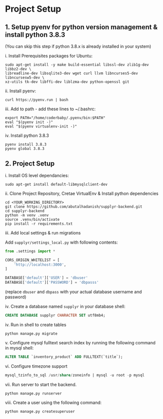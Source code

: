 # Project Setup

## 1. Setup pyenv for python version management & install python 3.8.3
(You can skip this step if python 3.8.x is already installed in your system)

i. Install Prerequisites packages for Ubuntu:
```shell
sudo apt-get install -y make build-essential libssl-dev zlib1g-dev libbz2-dev \
libreadline-dev libsqlite3-dev wget curl llvm libncurses5-dev libncursesw5-dev \
xz-utils tk-dev libffi-dev liblzma-dev python-openssl git
```
ii. Install pyenv:
```shell
curl https://pyenv.run | bash
```

iii. Add to path - add these lines to ~/.bashrc:
```shell
export PATH="/home/coderbaby/.pyenv/bin:$PATH"
eval "$(pyenv init -)"
eval "$(pyenv virtualenv-init -)"
```
iv. Install python 3.8.3
```shell
pyenv install 3.8.3
pyenv global 3.8.3
```

## 2. Project Setup

i. Install OS level dependancies:
```shell
sudo apt-get install default-libmysqlclient-dev
```

ii. Clone Project Repository, Cretae VirtualEnv & Install python dependencies
```shell
cd <YOUR_WORKING_DIRECTORY>
git clone https://github.com/abutalhadanish/supplyr-backend.git
cd supplyr-backend
python -m venv .venv
source .venv/bin/activate
pip install -r requirements.txt
```

iii. Add local settings & run migrations

Add ```supplyr/settings_local.py``` with following contents:
```python
from .settings import *

CORS_ORIGIN_WHITELIST = [
    'http://localhost:3000',
]

DATABASE['default']['USER'] = 'dbuser'
DATABASE['default']['PASSWORD'] = 'dbpasss'
```
(replace `dbuser` and `dbpass` with your actual database username and password)

iv. Create a database named `supplyr` in your database shell:
```sql
CREATE DATABASE supplyr CHARACTER SET utf8mb4;
```

iv. Run in shell to create tables
```shell
python manage.py migrate
```
v. Configure mysql fulltext search index by running the following command in mysql shell:
```sql
ALTER TABLE `inventory_product` ADD FULLTEXT(`title`);
```

vi. Configure timezone support
```sql
mysql_tzinfo_to_sql /usr/share/zoneinfo | mysql -u root -p mysql
```

vii. Run server to start the backend.
```shell
python manage.py runserver
```

viii. Create a user using the following command:

```shell
python manage.py createsuperuser
```